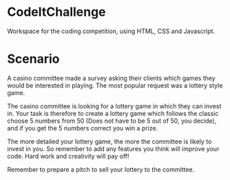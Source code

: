 # CodeItChallenge
Workspace for the coding competition, using HTML, CSS and Javascript.
# Scenario
A casino committee made a survey asking their clients which games they would be interested in playing. The most popular request was a lottery style game.

The casino committee is looking for a lottery game in which they can invest in.
Your task is therefore to create a lottery game which follows the classic choose 5 numbers from 50 (Does not have to be 5 out of 50, you decide), and if you get the 5 numbers correct you win a prize.

The more detailed your lottery game, the more the committee is likely to invest in you. So remember to add any features you think will improve your code. Hard work and creativity will pay off!

Remember to prepare a pitch to sell your lottery to the committee.
